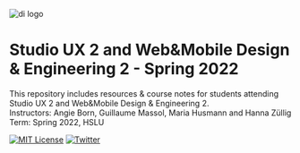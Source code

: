 
![di logo](https://github.com/digitalideation/comppx_h2001/blob/master/docs/assets/images/di-logo-small.jpg?raw=true "di logo")


# Studio UX 2 and Web&Mobile Design & Engineering 2 - Spring 2022

This repository includes resources & course notes for students attending Studio UX 2 and Web&Mobile Design & Engineering 2.<br/>
Instructors: Angie Born, Guillaume Massol, Maria Husmann and Hanna Züllig<br/>
Term: Spring 2022, HSLU<br/>



[![MIT License](https://img.shields.io/badge/license-MIT-blue.svg)](http://opensource.org/licenses/MIT)
[![Twitter](https://img.shields.io/twitter/url/https/github.com/webslides/webslides.svg?style=social)](https://twitter.com/digideation)
